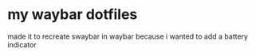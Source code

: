 # my waybar dotfiles

made it to recreate swaybar in waybar because i wanted to add a battery indicator
